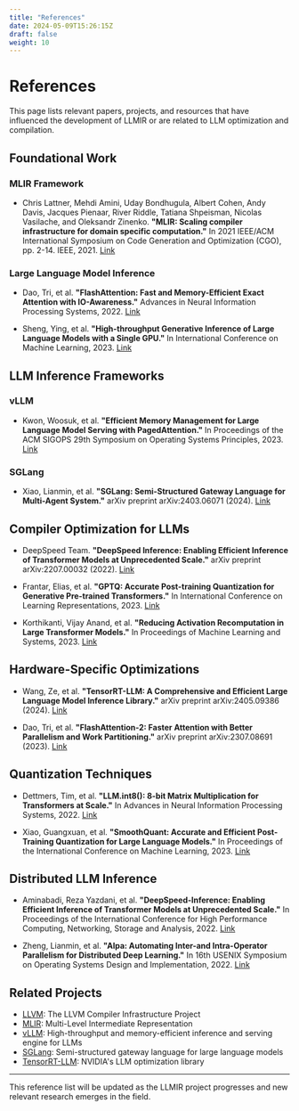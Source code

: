 ```yaml
---
title: "References"
date: 2024-05-09T15:26:15Z
draft: false
weight: 10
---
```


# References

This page lists relevant papers, projects, and resources that have influenced the development of LLMIR or are related to LLM optimization and compilation.

## Foundational Work

### MLIR Framework

* Chris Lattner, Mehdi Amini, Uday Bondhugula, Albert Cohen, Andy Davis, Jacques Pienaar, River Riddle, Tatiana Shpeisman, Nicolas Vasilache, and Oleksandr Zinenko. **"MLIR: Scaling compiler infrastructure for domain specific computation."** In 2021 IEEE/ACM International Symposium on Code Generation and Optimization (CGO), pp. 2-14. IEEE, 2021. [Link](https://ieeexplore.ieee.org/abstract/document/9370308)

### Large Language Model Inference

* Dao, Tri, et al. **"FlashAttention: Fast and Memory-Efficient Exact Attention with IO-Awareness."** Advances in Neural Information Processing Systems, 2022. [Link](https://proceedings.neurips.cc/paper_files/paper/2022/file/67d57c32e20fd0a7a302cb81d36e40d5-Paper.pdf)

* Sheng, Ying, et al. **"High-throughput Generative Inference of Large Language Models with a Single GPU."** In International Conference on Machine Learning, 2023. [Link](https://arxiv.org/abs/2303.06865)

## LLM Inference Frameworks

### vLLM

* Kwon, Woosuk, et al. **"Efficient Memory Management for Large Language Model Serving with PagedAttention."** In Proceedings of the ACM SIGOPS 29th Symposium on Operating Systems Principles, 2023. [Link](https://arxiv.org/abs/2309.06180)

### SGLang

* Xiao, Lianmin, et al. **"SGLang: Semi-Structured Gateway Language for Multi-Agent System."** arXiv preprint arXiv:2403.06071 (2024). [Link](https://arxiv.org/abs/2403.06071)

## Compiler Optimization for LLMs

* DeepSpeed Team. **"DeepSpeed Inference: Enabling Efficient Inference of Transformer Models at Unprecedented Scale."** arXiv preprint arXiv:2207.00032 (2022). [Link](https://arxiv.org/abs/2207.00032)

* Frantar, Elias, et al. **"GPTQ: Accurate Post-training Quantization for Generative Pre-trained Transformers."** In International Conference on Learning Representations, 2023. [Link](https://arxiv.org/abs/2210.17323)

* Korthikanti, Vijay Anand, et al. **"Reducing Activation Recomputation in Large Transformer Models."** In Proceedings of Machine Learning and Systems, 2023. [Link](https://proceedings.mlsys.org/paper_files/paper/2023/file/9fb11ca5c4611e9a545e15f04bea4afd-Paper-Conference.pdf)

## Hardware-Specific Optimizations

* Wang, Ze, et al. **"TensorRT-LLM: A Comprehensive and Efficient Large Language Model Inference Library."** arXiv preprint arXiv:2405.09386 (2024). [Link](https://arxiv.org/abs/2405.09386)

* Dao, Tri, et al. **"FlashAttention-2: Faster Attention with Better Parallelism and Work Partitioning."** arXiv preprint arXiv:2307.08691 (2023). [Link](https://arxiv.org/abs/2307.08691)

## Quantization Techniques

* Dettmers, Tim, et al. **"LLM.int8(): 8-bit Matrix Multiplication for Transformers at Scale."** In Advances in Neural Information Processing Systems, 2022. [Link](https://proceedings.neurips.cc/paper_files/paper/2022/file/721d1c440afcb96283fb84384663a667-Paper-Conference.pdf)

* Xiao, Guangxuan, et al. **"SmoothQuant: Accurate and Efficient Post-Training Quantization for Large Language Models."** In Proceedings of the International Conference on Machine Learning, 2023. [Link](https://arxiv.org/abs/2211.10438)

## Distributed LLM Inference

* Aminabadi, Reza Yazdani, et al. **"DeepSpeed-Inference: Enabling Efficient Inference of Transformer Models at Unprecedented Scale."** In Proceedings of the International Conference for High Performance Computing, Networking, Storage and Analysis, 2022. [Link](https://arxiv.org/abs/2207.00032)

* Zheng, Lianmin, et al. **"Alpa: Automating Inter-and Intra-Operator Parallelism for Distributed Deep Learning."** In 16th USENIX Symposium on Operating Systems Design and Implementation, 2022. [Link](https://arxiv.org/abs/2201.12023)

## Related Projects

* [LLVM](https://llvm.org/): The LLVM Compiler Infrastructure Project
* [MLIR](https://mlir.llvm.org/): Multi-Level Intermediate Representation
* [vLLM](https://github.com/vllm-project/vllm): High-throughput and memory-efficient inference and serving engine for LLMs
* [SGLang](https://github.com/sgl-project/sglang): Semi-structured gateway language for large language models
* [TensorRT-LLM](https://github.com/NVIDIA/TensorRT-LLM): NVIDIA's LLM optimization library

---

This reference list will be updated as the LLMIR project progresses and new relevant research emerges in the field. 